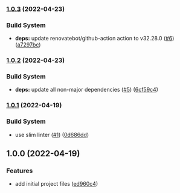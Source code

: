 ### [1.0.3](https://github.com/AkiKanellis/homelab/compare/v1.0.2...v1.0.3) (2022-04-23)


### Build System

* **deps:** update renovatebot/github-action action to v32.28.0 ([#6](https://github.com/AkiKanellis/homelab/issues/6)) ([a7297bc](https://github.com/AkiKanellis/homelab/commit/a7297bcbc25212214c2a74ee077b8629d56b37be))

### [1.0.2](https://github.com/AkiKanellis/homelab/compare/v1.0.1...v1.0.2) (2022-04-23)


### Build System

* **deps:** update all non-major dependencies ([#5](https://github.com/AkiKanellis/homelab/issues/5)) ([6cf59c4](https://github.com/AkiKanellis/homelab/commit/6cf59c499f0173084902587676ea1330c2be7cfe))

### [1.0.1](https://github.com/AkiKanellis/homelab/compare/v1.0.0...v1.0.1) (2022-04-19)


### Build System

* use slim linter ([#1](https://github.com/AkiKanellis/homelab/issues/1)) ([0d686dd](https://github.com/AkiKanellis/homelab/commit/0d686dd22556b61ae0e16a2647b3d45e41a81221))

## 1.0.0 (2022-04-19)


### Features

* add initial project files ([ed960c4](https://github.com/AkiKanellis/homelab/commit/ed960c476e96e4ca9fa866e1d571748750bec92e))
